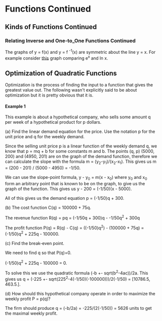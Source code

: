 # Functions Continued
## Kinds of Functions Continued
### Relating Inverse and One-to_One Functions Continued
The graphs of y = f(x) and y = f <sup>-1</sup>(x) are symmetric about the line y = x.
For example consider [this](https://www.desmos.com/calculator/kuf6zzj6hn) graph comparing e<sup>x</sup> and ln x.

## Optimization of Quadratic Functions
Optimization is the process of finding the input to a function that gives the greatest value out.
The following wasn't explicitly said to be about optimization but it is pretty obvious that it is.

#### Example 1
This example is about a hypothetical company, who sells some amount q per week of a hypothetical product for p dollars.

(a) Find the linear demand equation for the price.
Use the notation p for the unit price and q for the weekly demand.

Since the selling unit price p is a linear function of the weekly demand q, we know that p = mq + b for some constants m and b.
The points (q, p) (5000, 200) and (4950, 201) are on the graph of the demand function,
therefore we can calculate the slope with the formula m = (y<sub>2</sub>-y<sub>1</sub>)/(x<sub>2</sub>-x<sub>1</sub>).
This gives us m = (200 - 201) / (5000 - 4950) = -1/50.

We can use the slope-point formula, y - y<sub>0</sub> = m(x - x<sub>0</sub>) where y<sub>0</sub>
and x<sub>0</sub> form an arbitrary point that is known to be on the graph, to give us the graph of the function.
This gives us y - 200 = (-1/50)(x - 5000).

All of this gives us the demand equation p = (-1/50)q + 300.

(b) The cost function C(q) = 100000 + 75q.

The revenue function R(q) = pq = (-1/50q + 300)q - -1/50q<sup>2</sup> + 300q

The profit function P(q) = R(q) - C(q) = ((-1/50)q<sup>2</sup>) - (100000 + 75q) = (-1/50)q<sup>2</sup> + 225q - 100000.

(c) Find the break-even point.

We need to find q so that P(q)=0.

(-1/50)q<sup>2</sup> + 225q - 100000 = 0.

To solve this we use the quadratic formula (-b +- sqrt(b<sup>2</sup>-4ac))/2a.
This gives us q = (-225 +- sqrt(225<sup>2</sup>-4(-1/50)(-100000)))/2(-1/50) = [10786.5, 463.5.].

(d) How should this hypothetical company operate in order to maximize the weekly profit P = p(q)?

The firm should produce q = (-b/2a) = -225/(2(-1/50)) = 5626 units to get the maximal weekly profit.
